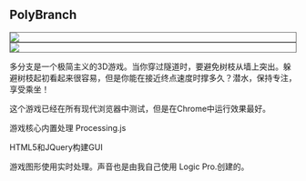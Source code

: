 ## PolyBranch

<img src="http://gregbatha.com/branches/screenshot1.png" style="border: 1px solid #646464; display: block; margin: 0px auto;">

<img src="http://gregbatha.com/branches/screenshot2.png" style="border: 1px solid #646464; display: block; margin: 0px auto;">

多分支是一个极简主义的3D游戏。当你穿过隧道时，要避免树枝从墙上突出。躲避树枝起初看起来很容易，但是你能在接近终点速度时撑多久？潜水，保持专注，享受乘坐！


这个游戏已经在所有现代浏览器中测试，但是在Chrome中运行效果最好。


游戏核心内置处理  Processing.js


HTML5和JQuery构建GUI
 

游戏图形使用实时处理。声音也是由我自己使用 Logic Pro.创建的。

